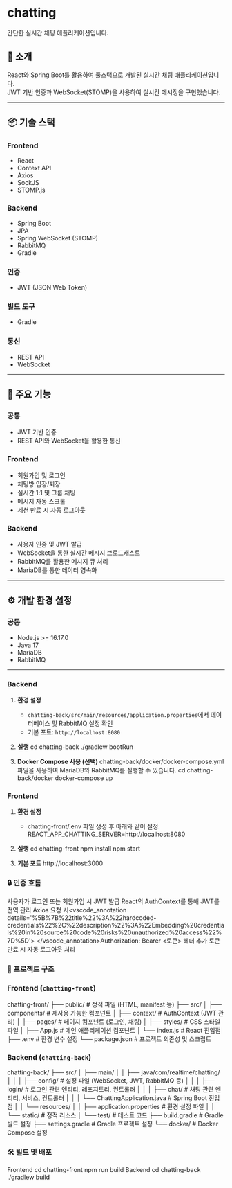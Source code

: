# chatting
간단한 실시간 채팅 애플리케이션입니다.

## 📝 소개
React와 Spring Boot를 활용하여 풀스택으로 개발된 실시간 채팅 애플리케이션입니다.  
JWT 기반 인증과 WebSocket(STOMP)을 사용하여 실시간 메시징을 구현했습니다.

---

## 📦 기술 스택
### Frontend
- React
- Context API
- Axios
- SockJS
- STOMP.js

### Backend
- Spring Boot
- JPA
- Spring WebSocket (STOMP)
- RabbitMQ
- Gradle

### 인증
- JWT (JSON Web Token)

### 빌드 도구
- Gradle

### 통신
- REST API
- WebSocket

---

## 🚀 주요 기능
### 공통
- JWT 기반 인증
- REST API와 WebSocket을 활용한 통신

### Frontend
- 회원가입 및 로그인
- 채팅방 입장/퇴장
- 실시간 1:1 및 그룹 채팅
- 메시지 자동 스크롤
- 세션 만료 시 자동 로그아웃

### Backend
- 사용자 인증 및 JWT 발급
- WebSocket을 통한 실시간 메시지 브로드캐스트
- RabbitMQ를 활용한 메시지 큐 처리
- MariaDB를 통한 데이터 영속화

---

## ⚙️ 개발 환경 설정
### 공통
- Node.js >= 16.17.0
- Java 17
- MariaDB
- RabbitMQ

---

### Backend
1. **환경 설정**
   - `chatting-back/src/main/resources/application.properties`에서 데이터베이스 및 RabbitMQ 설정 확인
   - 기본 포트: `http://localhost:8080`

2. **실행**
   cd chatting-back
   ./gradlew bootRun
3. **Docker Compose 사용 (선택)**
   chatting-back/docker/docker-compose.yml 파일을 사용하여 MariaDB와 RabbitMQ를 실행할 수 있습니다.
   cd chatting-back/docker
   docker-compose up

### Frontend
1. **환경 설정**
   - chatting-front/.env 파일 생성 후 아래와 같이 설정:
     REACT_APP_CHATTING_SERVER=http://localhost:8080

2. **실행**
   cd chatting-front
   npm install
   npm start
3. **기본 포트**
   http://localhost:3000

### 🔒 인증 흐름
  사용자가 로그인 또는 회원가입 시 JWT 발급
  React의 AuthContext를 통해 JWT를 전역 관리
  Axios 요청 시<vscode_annotation details='%5B%7B%22title%22%3A%22hardcoded-credentials%22%2C%22description%22%3A%22Embedding%20credentials%20in%20source%20code%20risks%20unauthorized%20access%22%7D%5D'> </vscode_annotation>Authorization: Bearer <토큰> 헤더 추가
  토큰 만료 시 자동 로그아웃 처리

### 📂 프로젝트 구조
  ### Frontend (`chatting-front`)
  chatting-front/ ├── public/ # 정적 파일 (HTML, manifest 등) ├── src/ │ ├── components/ # 재사용 가능한 컴포넌트 │ ├── context/ # AuthContext (JWT 관리) │ ├── pages/ # 페이지 컴포넌트 (로그인, 채팅) │ ├── styles/ # CSS 스타일 파일 │ ├── App.js # 메인 애플리케이션 컴포넌트 │ └── index.js # React 진입점 ├── .env # 환경 변수 설정 └── package.json # 프로젝트 의존성 및 스크립트
  ### Backend (`chatting-back`)
  chatting-back/ ├── src/ │ ├── main/ │ │ ├── java/com/realtime/chatting/ │ │ │ ├── config/ # 설정 파일 (WebSocket, JWT, RabbitMQ 등) │ │ │ ├── login/ # 로그인 관련 엔티티, 레포지토리, 컨트롤러 │ │ │ ├── chat/ # 채팅 관련 엔티티, 서비스, 컨트롤러 │ │ │ └── ChattingApplication.java # Spring Boot 진입점 │ │ └── resources/ │ │ ├── application.properties # 환경 설정 파일 │ │ └── static/ # 정적 리소스 │ └── test/ # 테스트 코드 ├── build.gradle # Gradle 빌드 설정 ├── settings.gradle # Gradle 프로젝트 설정 └── docker/ # Docker Compose 설정

### 🛠️ 빌드 및 배포
  Frontend
    cd chatting-front
    npm run build
  Backend
    cd chatting-back
    ./gradlew build
